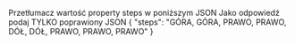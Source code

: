 Przetłumacz wartość property steps w poniższym JSON
Jako odpowiedź podaj TYLKO poprawiony JSON
{
   "steps": "GÓRA, GÓRA, PRAWO, PRAWO, DÓŁ, DÓŁ, PRAWO, PRAWO, PRAWO"
}